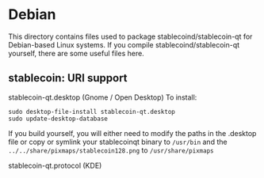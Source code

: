
Debian
====================
This directory contains files used to package stablecoind/stablecoin-qt
for Debian-based Linux systems. If you compile stablecoind/stablecoin-qt yourself, there are some useful files here.

## stablecoin: URI support ##


stablecoin-qt.desktop  (Gnome / Open Desktop)
To install:

	sudo desktop-file-install stablecoin-qt.desktop
	sudo update-desktop-database

If you build yourself, you will either need to modify the paths in
the .desktop file or copy or symlink your stablecoinqt binary to `/usr/bin`
and the `../../share/pixmaps/stablecoin128.png` to `/usr/share/pixmaps`

stablecoin-qt.protocol (KDE)

